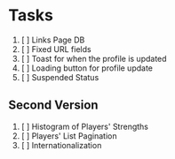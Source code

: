 # Tasks

1. [ ] Links Page DB
2. [ ] Fixed URL fields
3. [ ] Toast for when the profile is updated
4. [ ] Loading button for profile update
5. [ ] Suspended Status

## Second Version

1. [ ] Histogram of Players' Strengths
1. [ ] Players' List Pagination
1. [ ] Internationalization
